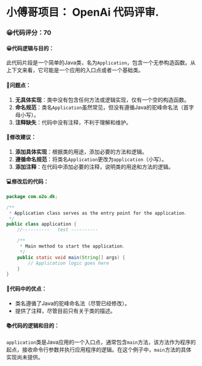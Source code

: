 # 小傅哥项目： OpenAi 代码评审.
### 😀代码评分：70
#### 😀代码逻辑与目的：
此代码片段是一个简单的Java类，名为`Application`，包含一个无参构造函数。从上下文来看，它可能是一个应用的入口点或者一个基础类。

#### 🤔问题点：
1. **无具体实现**：类中没有包含任何方法或逻辑实现，仅有一个空的构造函数。
2. **命名规范**：类名`Application`虽然常见，但没有遵循Java的驼峰命名法（首字母小写）。
3. **注释缺失**：代码中没有注释，不利于理解和维护。

#### 🎯修改建议：
1. **添加具体实现**：根据类的用途，添加必要的方法和逻辑。
2. **遵循命名规范**：将类名`Application`更改为`application`（小写）。
3. **添加注释**：在代码中添加必要的注释，说明类的用途和方法的逻辑。

#### 💻修改后的代码：
```java
package com.o2o.dk;

/**
 * Application class serves as the entry point for the application.
 */
public class application {
    //----------   test ----------

    /**
     * Main method to start the application.
     */
    public static void main(String[] args) {
        // Application logic goes here
    }
}
```
#### 🌟代码中的优点：
- 类名遵循了Java的驼峰命名法（尽管已经修改）。
- 提供了注释，尽管目前只有关于类的描述。

#### 📚代码的逻辑和目的：
`application`类是Java应用的一个入口点，通常包含`main`方法，该方法作为程序的起点，接收命令行参数并执行应用程序的逻辑。在这个例子中，`main`方法的具体实现尚未提供。